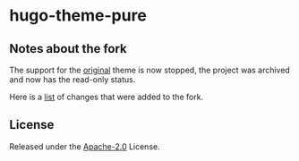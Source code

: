 # hugo-theme-pure

## Notes about the fork
The support for the [original](https://github.com/xiaoheiAh/hugo-theme-pure) theme is now stopped, the project was archived and now has the read-only status.

Here is a [list](https://github.com/yantonov/hugo-theme-pure/blob/master/fork-changes.md) of changes that were added to the fork.

## License

Released under the [Apache-2.0](https://github.com/yantonov/hugo-theme-pure/blob/master/LICENSE.txt) License.

  

